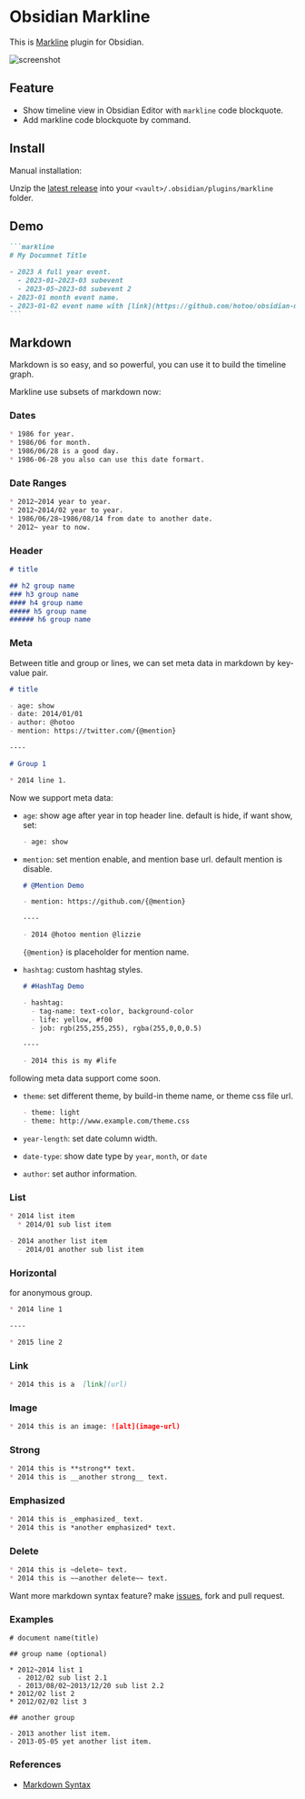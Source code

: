 # Obsidian Markline

This is [Markline](https://github.com/hotoo/markline) plugin for Obsidian.

![screenshot](./assets/screenshot.png)

## Feature

- Show timeline view in Obsidian Editor with `markline` code blockquote.
- Add markline code blockquote by command.

## Install

Manual installation:

Unzip the [latest release](https://github.com/hotoo/obsidian-markline/releases/latest) into your `<vault>/.obsidian/plugins/markline` folder.

## Demo

```markdown
```markline
# My Documnet Title

- 2023 A full year event.
  - 2023-01~2023-03 subevent
  - 2023-05~2023-08 subevent 2
- 2023-01 month event name.
- 2023-01-02 event name with [link](https://github.com/hotoo/obsidian-markline).
```‌
```

## Markdown

Markdown is so easy, and so powerful, you can use it to build the timeline graph.

Markline use subsets of markdown now:

### Dates

```markdown
* 1986 for year.
* 1986/06 for month.
* 1986/06/28 is a good day.
* 1986-06-28 you also can use this date formart.
```

### Date Ranges

```markdown
* 2012~2014 year to year.
* 2012~2014/02 year to year.
* 1986/06/28~1986/08/14 from date to another date.
* 2012~ year to now.
```

### Header

```markdown
# title

## h2 group name
### h3 group name
#### h4 group name
##### h5 group name
###### h6 group name
```

### Meta

Between title and group or lines, we can set meta data in markdown by key-value pair.

```markdown
# title

- age: show
- date: 2014/01/01
- author: @hotoo
- mention: https://twitter.com/{@mention}

----

# Group 1

* 2014 line 1.
```

Now we support meta data:

* `age`: show age after year in top header line. default is hide, if want show, set:

  ```markdown
  - age: show
  ```
* `mention`: set mention enable, and mention base url. default mention is disable.

  ```md
  # @Mention Demo

  - mention: https://github.com/{@mention}

  ----

  - 2014 @hotoo mention @lizzie
  ```

  `{@mention}` is placeholder for mention name.

* `hashtag`: custom hashtag styles.

  ```md
  # #HashTag Demo

  - hashtag:
    - tag-name: text-color, background-color
    - life: yellow, #f00
    - job: rgb(255,255,255), rgba(255,0,0,0.5)

  ----

  - 2014 this is my #life
  ```

following meta data support come soon.

* `theme`: set different theme, by build-in theme name, or theme css file url.

  ```markdown
  - theme: light
  - theme: http://www.example.com/theme.css
  ```
* `year-length`: set date column width.
* `date-type`: show date type by `year`, `month`, or `date`
* `author`: set author information.

### List

```markdown
* 2014 list item
  * 2014/01 sub list item

- 2014 another list item
  - 2014/01 another sub list item
```

### Horizontal

for anonymous group.

```markdown
* 2014 line 1

----

* 2015 line 2
```

### Link

```markdown
* 2014 this is a  [link](url)
```

### Image

```markdown
* 2014 this is an image: ![alt](image-url)
```

### Strong

```markdown
* 2014 this is **strong** text.
* 2014 this is __another strong__ text.
```

### Emphasized

```markdown
* 2014 this is _emphasized_ text.
* 2014 this is *another emphasized* text.
```

### Delete

```markdown
* 2014 this is ~delete~ text.
* 2014 this is ~~another delete~~ text.
```

Want more markdown syntax feature? make [issues](https://github.com/hotoo/obsidian-markline/issues), fork and pull request.

### Examples

```
# document name(title)

## group name (optional)

* 2012~2014 list 1
  - 2012/02 sub list 2.1
  - 2013/08/02~2013/12/20 sub list 2.2
* 2012/02 list 2
* 2012/02/02 list 3

## another group

- 2013 another list item.
- 2013-05-05 yet another list item.
```

### References

* [Markdown Syntax](http://daringfireball.net/projects/markdown/syntax)
